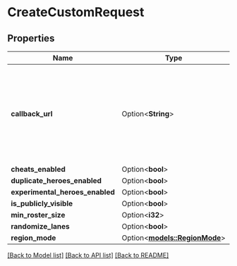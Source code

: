# CreateCustomRequest

## Properties

Name | Type | Description | Notes
------------ | ------------- | ------------- | -------------
**callback_url** | Option<**String**> | If a callback url is provided, we will send a POST request to this url when the match starts. | [optional]
**cheats_enabled** | Option<**bool**> |  | [optional]
**duplicate_heroes_enabled** | Option<**bool**> |  | [optional]
**experimental_heroes_enabled** | Option<**bool**> |  | [optional]
**is_publicly_visible** | Option<**bool**> |  | [optional]
**min_roster_size** | Option<**i32**> |  | [optional]
**randomize_lanes** | Option<**bool**> |  | [optional]
**region_mode** | Option<[**models::RegionMode**](RegionMode.md)> |  | [optional]

[[Back to Model list]](../README.md#documentation-for-models) [[Back to API list]](../README.md#documentation-for-api-endpoints) [[Back to README]](../README.md)


